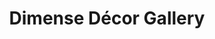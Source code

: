 ---
title: "Dimense Décor Gallery"
url: /hallandale-beach/dimense-decor-gallery/
shop: interior decoration
---